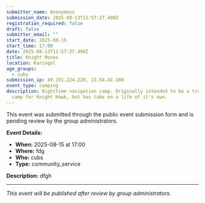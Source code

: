 ```yaml
---
submitter_name: Anonymous
submission_date: 2025-08-13T11:57:27.490Z
registration_required: false
draft: false
submitter_email: ""
start_date: 2025-08-15
start_time: 17:00
date: 2025-08-13T11:57:27.490Z
title: Knight Moves
location: Karingal
age_groups:
  - cubs
submission_ip: 49.191.224.228, 13.54.41.180
event_type: camping
description: Nighttime navigation camp. Originally intended to be a training
  camp for Knight Hawk, but has take on a life of it's own.
---
```


This event was submitted through the public event submission form and is pending review by the group administrators.

**Event Details:**
- **When:** 2025-08-15 at 17:00
- **Where:** fdg
- **Who:** cubs
- **Type:** community_service

**Description:**
dfgh

---
*This event will be published after review by group administrators.*
